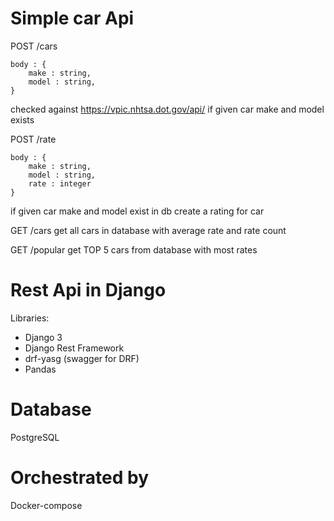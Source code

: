 # Simple car Api

POST /cars
```
body : {
    make : string,
    model : string,
}
```
checked against  https://vpic.nhtsa.dot.gov/api/ if given car make and model exists

POST /rate
```
body : {
    make : string,
    model : string,
    rate : integer
}
```
if given car make and model exist in db create a rating for car


GET /cars
get all cars in database with average rate and rate count 

GET /popular
get TOP 5 cars from database with most rates


# Rest Api in Django
Libraries: 
- Django 3
- Django Rest Framework
- drf-yasg (swagger for DRF)
- Pandas

# Database
PostgreSQL
# Orchestrated by
Docker-compose

